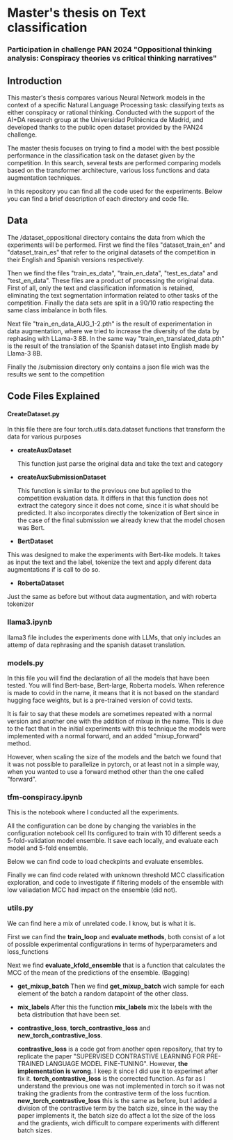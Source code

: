 # Master's thesis on Text classification

### Participation in challenge PAN 2024 "Oppositional thinking analysis: Conspiracy theories vs critical thinking narratives"

  

## Introduction

This master's thesis compares various Neural Network models in the context of a specific Natural Language Processing task: classifying texts as either conspiracy or rational thinking. Conducted with the support of the AI+DA research group at the Universidad Politécnica de Madrid, and developed thanks to the public open dataset provided by the PAN24 challenge.

The master thesis focuses on trying to find a model with the best possible performance in the classification task on the dataset given by the competition. In this search, several tests are performed comparing models based on the transformer architecture, various loss functions and data augmentation techniques.

In this repository you can find all the code used for the experiments. Below you can find a brief description of each directory and code file.

  
  

## Data

The /dataset_oppositional directory contains the data from which the experiments will be performed. First we find the files "dataset_train_en" and "dataset_train_es" that refer to the original datasets of the competition in their English and Spanish versions respectively.

Then we find the files "train_es_data", "train_en_data", "test_es_data" and "test_en_data". These files are a product of processing the original data. First of all, only the text and classification information is retained, eliminating the text segmentation information related to other tasks of the competition. Finally the data sets are split in a 90/10 ratio respecting the same class imbalance in both files.

Next file "train_en_data_AUG_1-2.pth" is the result of experimentation in data augmentation, where we tried to increase the diversity of the data by rephasing with LLama-3 8B. In the same way "train_en_translated_data.pth" is the result of the translation of the Spanish dataset into English made by Llama-3 8B.

Finally the /submission directory only contains a json file wich was the results we sent to the competition

  

## Code Files Explained

  

#### CreateDataset.py
In this file there are four torch.utils.data.dataset functions that transform the data for various purposes

  

- **createAuxDataset**

	This function just parse the original data and take the text and category

- **createAuxSubmissionDataset**

	This function is similar to the previous one but applied to the competition evaluation data. It differs in that this function does not extract the category since it does not come, since it is what should be predicted. It also incorporates directly the tokenization of Bert since in the case of the final submission we already knew that the model chosen was Bert.

- **BertDataset**

This was designed to make the experiments with Bert-like models. It takes as input the text and the label, tokenize the text and apply diferent data augmentations if is call to do so.

  

- **RobertaDataset**

Just the same as before but without data augmentation, and with roberta tokenizer

  

### llama3.ipynb

llama3 file includes the experiments done with LLMs, that only includes an attemp of data rephrasing and the spanish dataset translation.

  

### models.py

In this file you will find the declaration of all the models that have been tested. You will find Bert-base, Bert-large, Roberta models. When reference is made to covid in the name, it means that it is not based on the standard hugging face weights, but is a pre-trained version of covid texts.

It is fair to say that these models are sometimes repeated with a normal version and another one with the addition of mixup in the name. This is due to the fact that in the initial experiments with this technique the models were implemented with a normal forward, and an added "mixup_forward" method.

However, when scaling the size of the models and the batch we found that it was not possible to parallelize in pytorch, or at least not in a simple way, when you wanted to use a forward method other than the one called "forward".

  

### tfm-conspiracy.ipynb

This is the notebook where I conducted all the experiments.

All the configuration can be done by changing the variables in the configuration notebook cell
Its configured to train with 10 different seeds a 5-fold-validation model ensemble. It save each locally, and evaluate each model and 5-fold ensemble.

Below we can find code to load checkpints and evaluate ensembles.

Finally we can find code related with unknown threshold MCC classification exploration, and code to investigate if filtering models of the ensemble with low valiadation MCC had impact on the ensemble (did not).

  
  

###  utils.py

We can find here a mix of unrelated code. I know, but is what it is.

First we can find the **train_loop** and **evaluate methods**, both consist of a lot of possible experimental configurations in terms of hyperparameters and loss_functions

Next we find **evaluate_kfold_ensemble** that is a function that calculates the MCC of the mean of the predictions of the ensemble. (Bagging)

  
- **get_mixup_batch** 
	Then we find **get_mixup_batch** wich sample for each element of the batch a random datapoint of the other class.

- **mix_labels**
	After this the function **mix_labels** mix the labels with the beta distribution that have been set.

  

- **contrastive_loss**, **torch_contrastive_loss** and **new_torch_contrastive_loss**.

	**contrastive_loss** is a code got from another open repository, that try to replicate the paper "SUPERVISED CONTRASTIVE LEARNING FOR PRE-TRAINED LANGUAGE MODEL FINE-TUNING". However, **the implementation is wrong**. I keep it since I did use it to experimet after fix it.
**torch_contrastive_loss** is the corrected function. As far as I understand the previous one was not implemented in torch so it was not traking the gradients from the contrastive term of the loss fucntion.
	**new_torch_contrastive_loss** this is the same as before, but I added a division of the contrastive term by the batch size, since in the way the paper implements it, the batch size do affect a lot the size of the loss and the gradients, wich difficult to compare experiments with different batch sizes.